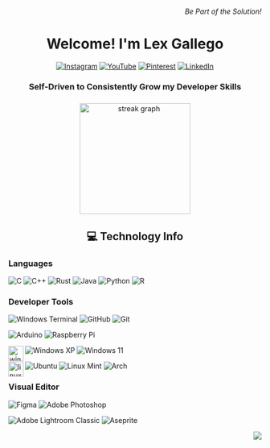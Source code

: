 <h6 align="right"> Be Part of the Solution! </h6>

<h1 align = "center" > Welcome! I'm Lex Gallego </h1>
<div align="center">

[![Instagram](https://img.shields.io/badge/Follow_me_on_IG-%23E4405F.svg?logo=Instagram&logoColor=white)](https://instagram.com/) 
[![YouTube](https://img.shields.io/badge/Study_Streaminng_in_YT-%23FF0000.svg?logo=YouTube&logoColor=white)](https://youtube.com/@LexStudium)
[![Pinterest](https://img.shields.io/badge/Project_Gallery_here-%23E60023.svg?logo=Pinterest&logoColor=white)](https://pinterest.com/) 
[![LinkedIn](https://img.shields.io/badge/LinkedIn-%230077B5.svg?logo=linkedin&logoColor=white)](https://www.linkedin.com/in/lex-gallego-2794071a3/)
</div>
<h3 align = "center" > Self-Driven to Consistently Grow my Developer Skills </h3>

###

<div align="center">
  <img src="https://streak-stats.demolab.com?user=madgallego&locale=en&mode=daily&theme=dark&hide_border=false&border_radius=5&order=3" height="220" alt="streak graph"  />
</div>

<h2 align="center"> 💻 Technology Info </h2>
<h3>Languages</h3>

![C](https://img.shields.io/badge/c-%2300599C.svg?style=for-the-badge&logo=c&logoColor=white) ![C++](https://img.shields.io/badge/c++-%2300599C.svg?style=for-the-badge&logo=c%2B%2B&logoColor=white) ![Rust](https://img.shields.io/badge/rust-FFFFFF.svg?style=for-the-badge&logo=rust&logoColor=black) ![Java](https://img.shields.io/badge/java-%23ED8B00.svg?style=for-the-badge&logo=openjdk&logoColor=white) ![Python](https://img.shields.io/badge/python-3670A0?style=for-the-badge&logo=python&logoColor=ffdd54) 
![R](https://img.shields.io/badge/r-%23276DC3.svg?style=for-the-badge&logo=r&logoColor=white) 

<tab><h3>Developer Tools</h3>

![Windows Terminal](https://img.shields.io/badge/Windows%20Terminal-%234D4D4D.svg?style=for-the-badge&logo=windows-terminal&logoColor=white) 
![GitHub](https://img.shields.io/badge/github-%23121011.svg?style=for-the-badge&logo=github&logoColor=white) 
![Git](https://img.shields.io/badge/git-%23F05033.svg?style=for-the-badge&logo=git&logoColor=white) 


 ![Arduino](https://img.shields.io/badge/-Arduino-00979D?style=for-the-badge&logo=Arduino&logoColor=white)
 ![Raspberry Pi](https://img.shields.io/badge/-RaspberryPi-C51A4A?style=for-the-badge&logo=Raspberry-Pi) 

<img align="left" src="https://cdn.jsdelivr.net/gh/devicons/devicon/icons/windows8/windows8-original.svg" height="30" alt="windows logo"  />

![Windows XP](https://img.shields.io/badge/Windows%20xp-003399?style=for-the-badge&logo=windowsxp&logoColor=white)
![Windows 11](https://img.shields.io/badge/Windows%2011-003399.svg?style=for-the-badge&logo=Windows%2011&logoColor=white)

<img align="left" src="https://cdn.jsdelivr.net/gh/devicons/devicon/icons/linux/linux-original.svg" height="30" alt="linux logo"  />

![Ubuntu](https://img.shields.io/badge/Ubuntu-E95420?style=for-the-badge&logo=ubuntu&logoColor=white)
![Linux Mint](https://img.shields.io/badge/Linux%20Mint-87CF3E?style=for-the-badge&logo=Linux%20Mint&logoColor=white)
![Arch](https://img.shields.io/badge/Arch%20Linux-1793D1?logo=arch-linux&logoColor=fff&style=for-the-badge)

<h3>Visual Editor</h3>

![Figma](https://img.shields.io/badge/figma-%23F24E1E.svg?style=for-the-badge&logo=figma&logoColor=white) ![Adobe Photoshop](https://img.shields.io/badge/adobe%20photoshop-%2331A8FF.svg?style=for-the-badge&logo=adobe%20photoshop&logoColor=white) 

![Adobe Lightroom Classic](https://img.shields.io/badge/Adobe%20Lightroom%20Classic-31A8FF.svg?style=for-the-badge&logo=Adobe%20Lightroom%20Classic&logoColor=white) ![Aseprite](https://img.shields.io/badge/Aseprite-FFFFFF?style=for-the-badge&logo=Aseprite&logoColor=#7D929E)  

<div align="right">
  
![](https://komarev.com/ghpvc/?username=madgallego&abbreviated=true)

</div>

